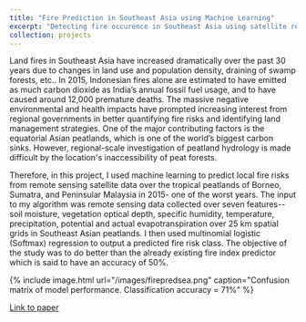 ```yaml
---
title: "Fire Prediction in Southeast Asia using Machine Learning"
excerpt: "Detecting fire occurence in Southeast Asia using satellite remote sensing and machine learning <br/><img src='/images/firepredsea.png'>"
collection: projects
---
```


Land fires in Southeast Asia have increased dramatically over the past 30 years due to changes in land use and population density, draining of swamp forests, etc.. In 2015, Indonesian fires alone are estimated to have emitted as much carbon dioxide as India’s annual fossil fuel usage, and to have caused around 12,000 premature deaths. The massive negative environmental and health impacts have prompted increasing interest from regional governments in better quantifying fire risks and identifying land management strategies. One of the major contributing factors is the equatorial Asian peatlands, which is one of the world’s biggest carbon sinks. However, regional-scale investigation of peatland hydrology is made difficult by the location's inaccessibility of peat forests. 

Therefore, in this project, I used machine learning to predict local fire risks from remote sensing satellite data over the tropical peatlands of Borneo, Sumatra, and Peninsular Malaysia in 2015- one of the worst years. The input to my algorithm was remote sensing data collected over seven features--soil moisture, vegetation optical depth, specific humidity, temperature, precipitation, potential and actual evapotranspiration over 25 km spatial grids in Southeast Asian peatlands. I then used multinomial logistic (Softmax) regression to output a predicted fire risk class. The objective of the study was to do better than the already existing fire index predictor which is said to have an accuracy of 50%. 

{% include image.html url="/images/firepredsea.png" caption="Confusion matrix of model performance. Classification accuracy = 71%" %}

<a href="http://cs229.stanford.edu/proj2017/final-reports/5239270.pdf" target="_blank">Link to paper</a>

